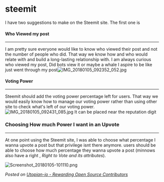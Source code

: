 # steemit
I have two suggestions to make on the Steemit site. The first one is

#### Who Viewed my post
***
I am pretty sure everyone would like to know who viewed their post and not the number of people who did. That way we know how and who would relate with and build a long-lasting relationship with. I am always curious who viewed my post, Did bots view it or maybe a whale I aspire to be like just went through my post![IMG_20180105_092352_052.jpg](https://res.cloudinary.com/hpiynhbhq/image/upload/v1515141332/ygzsfukg0c4oslq08o2c.jpg)

#### Voting Power 
***
Steemit should add the voting power percentage left for users. That way we would easily know how to manage our voting power rather than using other site to check what's left of our voting power.
![IMG_20180105_092431_085.jpg](https://res.cloudinary.com/hpiynhbhq/image/upload/v1515141586/phn00cxkjl9b5ky9os7n.jpg)
It can be placed near the reputation digit

### Choosing How much Power I want in an Upvote
***
At one point using the Steemit site, I was able to choose what percentage I wanna upvote a post but that privilege isnt there anymore. users should be able to choose how much percentage they wanna upvote a post (minnows also have a right , *Right to Vote and its attributes*).

![Screenshot_20180105-101110.png](https://res.cloudinary.com/hpiynhbhq/image/upload/v1515143575/xz2wuvonhrgzev0jsys1.png)

*Posted on [Utopian-io - Rewarding Open Source Contributors](utopian.io)*

